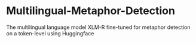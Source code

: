 # Multilingual-Metaphor-Detection
The multilingual language model XLM-R fine-tuned for metaphor detection on a token-level using Huggingface
